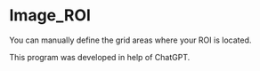 # Image_ROI
You can manually define the grid areas where your ROI is located. 

This program was developed in help of ChatGPT. 
